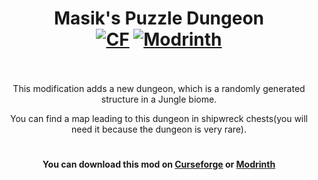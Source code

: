 <h1 align="center">Masik's Puzzle Dungeon  <br>
	<a href="https://www.curseforge.com/minecraft/mc-mods/masiks-puzzle-dungeon-forge-fabric"><img src="http://cf.way2muchnoise.eu/846659.svg" alt="CF"></a>
    <a href="https://modrinth.com/mod/masiks-puzzle-dungeon"><img src="https://img.shields.io/modrinth/dt/masiks-puzzle-dungeon?logo=modrinth&label=&suffix=%20&style=flat&color=242629&labelColor=5ca424&logoColor=1c1c1c" alt="Modrinth"></a>
    <br><br>
</h1>

<p align="center">This modification adds a new dungeon, which is a randomly generated structure in a Jungle biome.</p>
<p align="center">You can find a map leading to this dungeon in shipwreck chests(you will need it because the dungeon is very rare).</p>

<h1></h1>
<h4 align="center">You can download this mod on <a href="https://www.curseforge.com/minecraft/mc-mods/masiks-puzzle-dungeon-forge-fabric">Curseforge</a> or <a href="https://modrinth.com/mod/masiks-puzzle-dungeon">Modrinth</a></h4>
